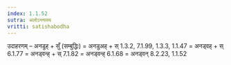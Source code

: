 ```yaml
---
index: 1.1.52
sutra: अलोऽन्त्यस्य
vritti: satishabodha
---
```



उदाहरणम् – अनडुह् + सुँ (सम्बुद्धिः) = अनडुअह् + स् 1.3.2, 7.1.99, 1.3.3, 1.1.47 = अनड्वह् + स् 6.1.77 = अनड्वन्ह् + स् 7.1.82 = अनड्वन्ह् 6.1.68 = अनड्वन् 8.2.23, 1.1.52 


